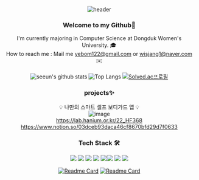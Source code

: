 <div align="center">
  
![header](https://capsule-render.vercel.app/api?type=waving&color=D2E5A8&height=300&section=header&text=Welcome%20to%20Jang%20Se%20%20Eun's%20Github&fontSize=50&animation=fadeIn)

### Welcome to my Github:star2:   
I'm currently majoring in Computer Science at Dongduk Women's University. :mortar_board: <br/>
How to reach me : Mail me yebom122@gmail.com or wisjang1@naver.com :envelope:<br/> </br>
![seeun's github stats](https://github-readme-stats.vercel.app/api?username=isprogrammingfun&show_icons=true&theme=buefy)
![Top Langs](https://github-readme-stats.vercel.app/api/top-langs/?username=isprogrammingfun&layout=compact&theme=buefy)
[![Solved.ac프로필](http://mazassumnida.wtf/api/generate_badge?boj=wisjang1)](https://solved.ac/wisjang1)

  
### projects✨
:bulb: 나만의 스마트 셀프 보디가드 앱 :bulb: </br>
![image](https://user-images.githubusercontent.com/78543382/178685394-c1d89c79-e2f1-4cee-ab28-71c92a3063fc.png) </br>
https://lab.hanium.or.kr/22_HF368 </br>
https://www.notion.so/03dceb93daca46cf8670bfd29d7f0633 </br>


### Tech Stack 🛠️
<img src="https://img.shields.io/badge/Kotlin-7F52FF?style=flat-square&logo=Kotlin&logoColor=white"/> <img src="https://img.shields.io/badge/Java-007396?style=flat-square&logo=Java&logoColor=white"/> <img src="https://img.shields.io/badge/C-A8B9CC?style=flat-square&logo=C&logoColor=black"/>     <img src="https://img.shields.io/badge/Python-3776AB?style=flat-square&logo=Python&logoColor=white"/> <img src="https://img.shields.io/badge/JavaScript-F7DF1E?style=flat-square&logo=JavaScript&logoColor=black"/><img src="https://img.shields.io/badge/React Native-61DAFB?style=flat-square&logo=React&logoColor=black"/>
<img src="https://img.shields.io/badge/Spring Boot-6DB33F?style=flat-square&logo=Spring Boot&logoColor=white"/>
<img src="https://img.shields.io/badge/MySQL-4479A1?style=flat-square&logo=MySQL&logoColor=white"/>

[![Readme Card](https://github-readme-stats.vercel.app/api/pin/?username=isprogrammingfun&repo=Baekjoon&theme=buefy)](https://github.com/isprogrammingfun/Baekjoon)
[![Readme Card](https://github-readme-stats.vercel.app/api/pin/?username=isprogrammingfun&repo=Kotlin&theme=buefy)](https://github.com/isprogrammingfun/Kotlin)
</div>

<!-- ### Tools :wrench:
    <img src="https://img.shields.io/badge/Visual Studio-5C2D91?style=flat-square&logo=VisualStudio&logoColor=#5C2D91"/>    <img src="https://img.shields.io/badge/Git-F05032?style=flat-square&logo=Git&logoColor=white"/>
    <img src="https://img.shields.io/badge/IntelliJ IDEA-000000?style=flat-square&logo=IntelliJIDEA&logoColor=#276DC3"/> -->


